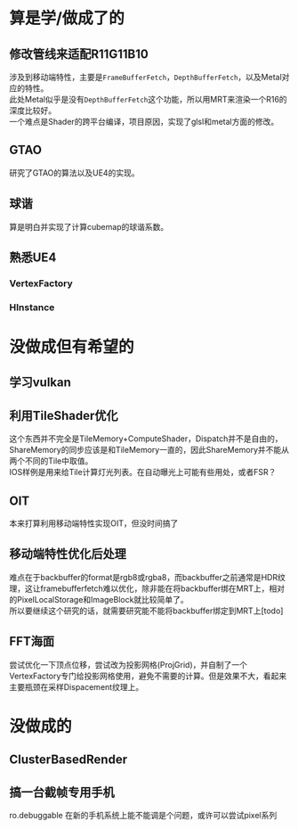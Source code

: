 # 算是学/做成了的
## 修改管线来适配R11G11B10
涉及到移动端特性，主要是`FrameBufferFetch`，`DepthBufferFetch`，以及Metal对应的特性。  
此处Metal似乎是没有`DepthBufferFetch`这个功能，所以用MRT来渲染一个R16的深度比较好。  
一个难点是Shader的跨平台编译，项目原因，实现了glsl和metal方面的修改。
## GTAO
研究了GTAO的算法以及UE4的实现。
## 球谐
算是明白并实现了计算cubemap的球谐系数。
## 熟悉UE4
### VertexFactory
### HInstance
# 没做成但有希望的
## 学习vulkan

## 利用TileShader优化
这个东西并不完全是TileMemory+ComputeShader，Dispatch并不是自由的，ShareMemory的同步应该是和TileMemory一直的，因此ShareMemory并不能从两个不同的Tile中取值。  
IOS样例是用来给Tile计算灯光列表。在自动曝光上可能有些用处，或者FSR？  
## OIT
本来打算利用移动端特性实现OIT，但没时间搞了
## 移动端特性优化后处理
难点在于backbuffer的format是rgb8或rgba8，而backbuffer之前通常是HDR纹理，这让framebufferfetch难以优化，除非能在将backbuffer绑在MRT上，相对的PixelLocalStorage和ImageBlock就比较简单了。  
所以要继续这个研究的话，就需要研究能不能将backbuffer绑定到MRT上[todo]
## FFT海面
尝试优化一下顶点位移，尝试改为投影网格(ProjGrid)，并自制了一个VertexFactory专门给投影网格使用，避免不需要的计算。但是效果不大，看起来主要瓶颈在采样Dispacement纹理上。
# 没做成的
## ClusterBasedRender
## 搞一台截帧专用手机
ro.debuggable 在新的手机系统上能不能调是个问题，或许可以尝试pixel系列